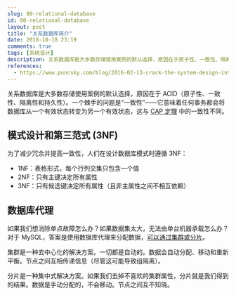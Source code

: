 ```yaml
---
slug: 80-relational-database
id: 80-relational-database
layout: post
title: "关系数据库简介"
date: 2018-10-18 23:19
comments: true
tags: [系统设计]
description: 关系数据库是大多数存储使用案例的默认选择，原因在于原子性、一致性、隔离性和持久性。这里的一致性与 CAP 定理中的一致性有什么不同？我们为什么需要 3NF 和数据库代理？
references:
  - https://www.puncsky.com/blog/2016-02-13-crack-the-system-design-interview
---
```


关系数据库是大多数存储使用案例的默认选择，原因在于 ACID（原子性、一致性、隔离性和持久性）。一个棘手的问题是“一致性”——它意味着任何事务都会将数据库从一个有效状态转变为另一个有效状态，这与 [CAP 定理](https://tianpan.co/notes/2018-07-24-replica-and-consistency) 中的一致性不同。

## 模式设计和第三范式 (3NF)

为了减少冗余并提高一致性，人们在设计数据库模式时遵循 3NF：

- 1NF：表格形式，每个行列交集只包含一个值
- 2NF：只有主键决定所有属性
- 3NF：只有候选键决定所有属性（且非主属性之间不相互依赖）

## 数据库代理

如果我们想消除单点故障怎么办？如果数据集太大，无法由单台机器承载怎么办？对于 MySQL，答案是使用数据库代理来分配数据，<a target="_blank" href="http://dba.stackexchange.com/questions/8889/mysql-sharding-vs-mysql-cluster">可以通过集群或分片</a>。

集群是一种去中心化的解决方案。一切都是自动的。数据会自动分配、移动和重新平衡。节点之间互相传递信息（尽管这可能导致组隔离）。

分片是一种集中式解决方案。如果我们去掉不喜欢的集群属性，分片就是我们得到的结果。数据是手动分配的，不会移动。节点之间互不知晓。